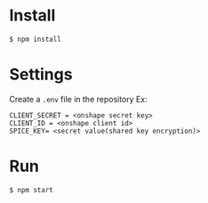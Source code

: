 # Install

	$ npm install

# Settings
   Create a `.env` file in the repository
   Ex:

	CLIENT_SECRET = <onshape secret key>
	CLIENT_ID = <onshape client id>
	SPICE_KEY= <secret value(shared key encryption)>

# Run

	$ npm start